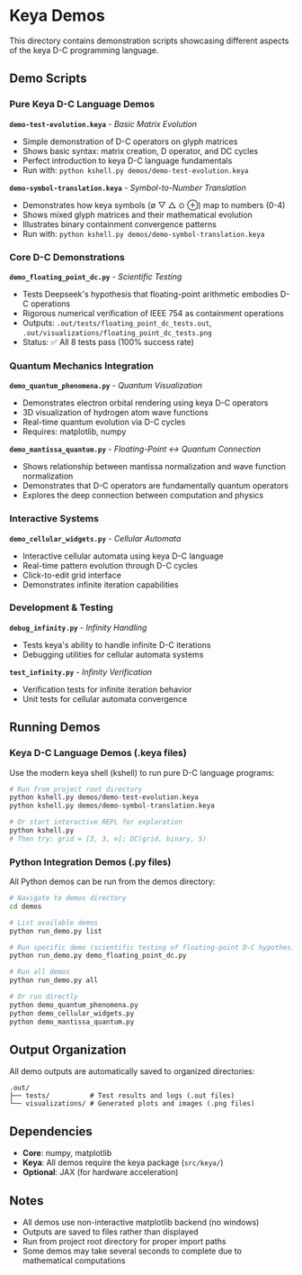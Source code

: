 # Keya Demos

This directory contains demonstration scripts showcasing different aspects of the keya D-C programming language.

## Demo Scripts

### Pure Keya D-C Language Demos

**`demo-test-evolution.keya`** - *Basic Matrix Evolution*
- Simple demonstration of D-C operators on glyph matrices
- Shows basic syntax: matrix creation, D operator, and DC cycles
- Perfect introduction to keya D-C language fundamentals
- Run with: `python kshell.py demos/demo-test-evolution.keya`

**`demo-symbol-translation.keya`** - *Symbol-to-Number Translation*
- Demonstrates how keya symbols (∅ ▽ △ ⊙ ⊕) map to numbers (0-4)
- Shows mixed glyph matrices and their mathematical evolution  
- Illustrates binary containment convergence patterns
- Run with: `python kshell.py demos/demo-symbol-translation.keya`

### Core D-C Demonstrations

**`demo_floating_point_dc.py`** - *Scientific Testing*
- Tests Deepseek's hypothesis that floating-point arithmetic embodies D-C operations
- Rigorous numerical verification of IEEE 754 as containment operations
- Outputs: `.out/tests/floating_point_dc_tests.out`, `.out/visualizations/floating_point_dc_tests.png`
- Status: ✅ All 8 tests pass (100% success rate)

### Quantum Mechanics Integration

**`demo_quantum_phenomena.py`** - *Quantum Visualization*
- Demonstrates electron orbital rendering using keya D-C operators
- 3D visualization of hydrogen atom wave functions
- Real-time quantum evolution via D-C cycles
- Requires: matplotlib, numpy

**`demo_mantissa_quantum.py`** - *Floating-Point ↔ Quantum Connection*
- Shows relationship between mantissa normalization and wave function normalization
- Demonstrates that D-C operators are fundamentally quantum operators
- Explores the deep connection between computation and physics

### Interactive Systems

**`demo_cellular_widgets.py`** - *Cellular Automata*
- Interactive cellular automata using keya D-C language
- Real-time pattern evolution through D-C cycles
- Click-to-edit grid interface
- Demonstrates infinite iteration capabilities

### Development & Testing

**`debug_infinity.py`** - *Infinity Handling*
- Tests keya's ability to handle infinite D-C iterations
- Debugging utilities for cellular automata systems

**`test_infinity.py`** - *Infinity Verification*
- Verification tests for infinite iteration behavior
- Unit tests for cellular automata convergence

## Running Demos

### Keya D-C Language Demos (.keya files)

Use the modern keya shell (kshell) to run pure D-C language programs:

```bash
# Run from project root directory
python kshell.py demos/demo-test-evolution.keya
python kshell.py demos/demo-symbol-translation.keya

# Or start interactive REPL for exploration
python kshell.py
# Then try: grid = [3, 3, ∅]; DC(grid, binary, 5)
```

### Python Integration Demos (.py files)

All Python demos can be run from the demos directory:

```bash
# Navigate to demos directory
cd demos

# List available demos
python run_demo.py list

# Run specific demo (scientific testing of floating-point D-C hypothesis)
python run_demo.py demo_floating_point_dc.py

# Run all demos
python run_demo.py all

# Or run directly
python demo_quantum_phenomena.py
python demo_cellular_widgets.py
python demo_mantissa_quantum.py
```

## Output Organization

All demo outputs are automatically saved to organized directories:

```
.out/
├── tests/          # Test results and logs (.out files)
└── visualizations/ # Generated plots and images (.png files)
```

## Dependencies

- **Core**: numpy, matplotlib
- **Keya**: All demos require the keya package (`src/keya/`)
- **Optional**: JAX (for hardware acceleration)

## Notes

- All demos use non-interactive matplotlib backend (no windows)
- Outputs are saved to files rather than displayed
- Run from project root directory for proper import paths
- Some demos may take several seconds to complete due to mathematical computations 